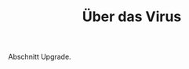 ﻿---
layout: page

title: Über das Virus
breadcrumb: Über das Virus

meta: Über das Virus
og: img/about_the_virus.png

lang: de
ref: about_the_virus
---

Abschnitt Upgrade.